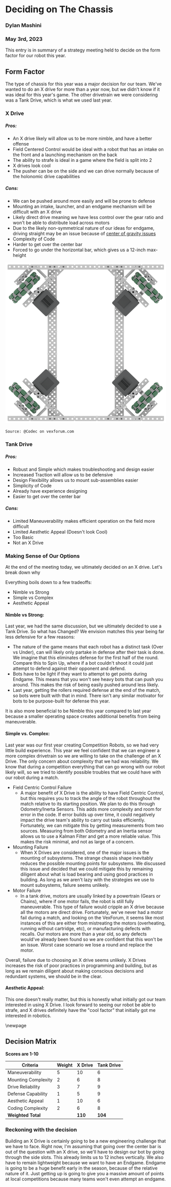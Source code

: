 # Deciding on The Chassis
### Dylan Mashini
### May 3rd, 2023

This entry is in summary of a strategy meeting held to decide on the form factor for our robot this year. 

## Form Factor

The type of chassis for this year was a major decision for our team. We've wanted to do an X drive for more than a year now, but we didn't know if it was ideal for this year's game. The other drivetrain we were considering was a Tank Drive, which is what we used last year. 

### X Drive

##### Pros:
- An X drive likely will allow us to be more nimble, and have a better offense
- Field Centered Control would be ideal with a robot that has an intake on the front and a launching mechanism on the back
- The ability to strafe is ideal in a game where the field is split into 2
- X drives look cool
- The pusher can be on the side and we can drive normally because of the holonomic drive capabilities

##### Cons:
- We can be pushed around more easily and will be prone to defense
- Mounting an intake, launcher, and an endgame mechanism will be difficult with an X drive
- Likely direct drive meaning we have less control over the gear ratio and won't be able to distribute load across motors
- Due to the likely non-symmetrical nature of our ideas for endgame, driving straight may be an issue because of [center of gravity issues](https://www.vexforum.com/t/what-are-the-pros-and-cons-of-x-drive-for-in-the-zone/41353/5)
- Complexity of Code
- Harder to get over the center bar
- Forced to go under the horizontal bar, which gives us a 12-inch max-height


![Source: @Codec on vexforum.com](images/simpleXDrive.jpeg)

	Source: @Codec on vexforum.com

### Tank Drive

##### Pros:
- Robust and Simple which makes troubleshooting and design easier
- Increased Traction will allow us to be defensive
- Design Flexibility allows us to mount sub-assemblies easier
- Simplicity of Code
- Already have experience designing 
- Easier to get over the center bar

##### Cons:
- Limited Maneuverability makes efficient operation on the field more difficult
- Limited Aesthetic Appeal (Doesn't look Cool)
- Too Basic
- Not an X Drive

### Making Sense of Our Options

At the end of the meeting today, we ultimately decided on an X drive. Let's break down why

Everything boils down to a few tradeoffs:

- Nimble vs Strong
- Simple vs Complex
- Aesthetic Appeal

#### Nimble vs Strong:
Last year, we had the same discussion, but we ultimately decided to use a Tank Drive. So what has Changed? We envision matches this year being far less defensive for a few reasons:

- The nature of the game means that each robot has a distinct task (Over vs Under), can will likely only partake in defense after their task is done. We imagine that this eliminates defense for the first half of the round. Compare this to Spin Up, where if a bot couldn't shoot it could just attempt to defend against their opponent and defend. 
- Bots have to be light if they want to attempt to get points during Endgame. This means that you won't see heavy bots that can push you around. This makes the risk of being easily pushed around less likely. 
- Last year, getting the rollers required defense at the end of the match, so bots were built with that in mind. There isn't any similar motivator for bots to be purpose-built for defense this year. 

It is also more beneficial to be Nimble this year compared to last year because a smaller operating space creates additional benefits from being maneuverable. 

#### Simple vs. Complex:

Last year was our first year creating Competition Robots, so we had very little build experience. This year we feel confident that we can engineer a more complex drivetrain so we are willing to take on the challenge of an X Drive. The only concern about complexity that we had was reliability. We know that during a competition everything that can go wrong with our robot likely will, so we tried to identify possible troubles that we could have with our robot during a match. 

- Field Centric Control Failure
	- A major benefit of X Drive is the ability to have Field Centric Control, but this requires you to track the angle of the robot throughout the match relative to its starting position. We plan to do this through Odometry/Inerta Sensors. This adds more complexity and room for error in the code. If error builds up over time, it could negatively impact the drive team's ability to carry out tasks efficiently. Fortunately, we can mitigate this by getting measurements from two sources. Measuring from both Odometry and an Inertia sensor allows us to use a Kalman Filter and get a more reliable value. This makes the risk minimal, and not as large of a concern. 
- Mounting Failure
	- When X Drives are considered, one of the major issues is the mounting of subsystems. The strange chassis shape inevitably reduces the possible mounting points for subsystems.  We discussed this issue and decided that we could mitigate this by remaining diligent about what is load bearing and using good practices in building. As long as we aren't lazy with the strategies we use to mount subsystems, failure seems unlikely. 
- Motor Failure
	- In a tank drive, motors are usually linked by a powertrain (Gears or Chains), where if one motor fails, the robot is still fully maneuverable. This type of failure would cripple an X drive because all the motors are direct drive. Fortunately, we've never had a motor fail during a match, and looking on the VexForum, it seems like most instances of this are either from mistreating the motors (overheating, running without cartridge, etc), or manufacturing defects with recalls. Our motors are more than a year old, so any defects would've already been found so we are confident that this won't be an issue. Worst case scenario we lose a round and replace the motor. 

Overall, failure due to choosing an X drive seems unlikely. X Drives increases the risk of poor practices in programming and building, but as long as we remain diligent about making conscious decisions and redundant systems, we should be in the clear. 

#### Aesthetic Appeal:
This one doesn't really matter, but this is honestly what initially got our team interested in using X Drive. I look forward to seeing our robot be able to strafe, and X drives definitely have the "cool factor" that initially got me interested in robotics. 

\newpage
## Decision Matrix
**Scores are 1-10**

| Criteria            | Weight    | X Drive | Tank Drive |
|---------------------|------------|---------------|------------------|
| Maneuverability     | 5          | 10            | 6                |
| Mounting Complexity | 2          | 6             | 8                |
| Drive Reliability   | 3          | 7             | 9                |
| Defense Capability  | 1          | 5             | 9                |
| Aesthetic Appeal    | 1          | 10            | 6                |
| Coding Complexity   | 2          | 6             | 8                |
| **Weighted Total**  |            | **110**       | **104**          |


### Reckoning with the decision 

Building an X Drive is certainly going to be a new engineering challenge that we have to face. Right now, I'm assuming that going over the center bar is out of the question with an X drive, so we'll have to design our bot by going through the side slots. This already limits us to 12 inches vertically. We also have to remain lightweight because we want to have an Endgame. Endgame is going to be a huge benefit early in the season, because of the relative nature of it. Just getting up is going to give you a massive amount of points at local competitions because many teams won't even attempt an endgame. 